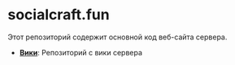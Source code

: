# socialcraft.fun

Этот репозиторий содержит основной код веб-сайта сервера.

- **[Вики](https://github.com/socialcraftfun/docs)**: Репозиторий с вики сервера
